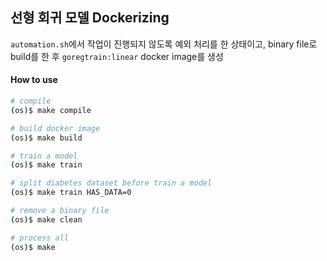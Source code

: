 ## 선형 회귀 모델 Dockerizing
`automation.sh`에서 작업이 진행되지 않도록 예외 처리를 한 상태이고, binary file로 build를 한 후 `goregtrain:linear` docker image를 생성

#### How to use
```bash
# compile
(os)$ make compile

# build docker image
(os)$ make build

# train a model
(os)$ make train

# split diabetes dataset before train a model
(os)$ make train HAS_DATA=0

# remove a binary file
(os)$ make clean

# process all
(os)$ make
```

